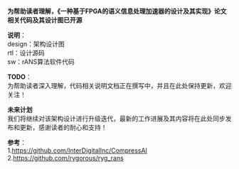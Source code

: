 **为帮助读者理解，《一种基于FPGA的语义信息处理加速器的设计及其实现》论文相关代码及其设计图已开源**


**说明**：<br />
design：架构设计图<br />
rtl：设计源码<br />
sw：rANS算法软件代码<br />



**TODO**：<br />
为帮助读者深入理解，代码相关说明文档正在撰写中，并且在此处保持更新，欢迎关注！

**未来计划**<br />
我们将继续对该架构设计进行升级迭代，最新的工作进展及其内容将在此处同步发布和更新，感谢读者的耐心和支持！

**参考**：<br />
1.https://github.com/InterDigitalInc/CompressAI<br />
2.https://github.com/rygorous/ryg_rans<br />
